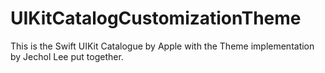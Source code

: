 # UIKitCatalogCustomizationTheme

This is the Swift UIKit Catalogue by Apple with the Theme implementation by Jechol Lee put together.
